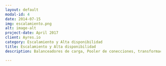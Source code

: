```yaml
---
layout: default
modal-id: 4
date: 2014-07-15
img: escalamiento.png
alt: image-alt
project-date: April 2017
client: Ayres.io
category: Escalamiento y Alta disponibilidad
title: Escalamiento y Alta disponibilidad
description: Balanceadores de carga, Pooler de conecciones, transformaciones online. Soportamos primariamente ProxySQL como balanceador para Clickhouse y MySQL. Para PostgreSQL soportamos PgPool, PgBouncer y HAProxy. MHA Manager para MySQL y Patroni/repgmgr para PostgreSQL son nuestras elecciones en cuanto a HA.

---
```

